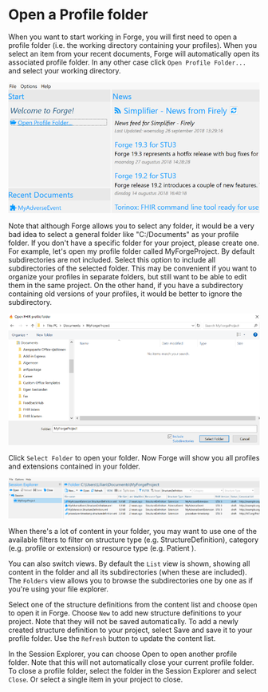 # Open a Profile folder

When you want to start working in Forge, you will first need to open a
profile folder (i.e. the working directory containing your profiles).
When you select an item from your recent documents, Forge will
automatically open its associated profile folder. In any other case
click `Open Profile Folder...` and select your working directory.


![Open a folder in Forge](../images/OpenFolder.png)


Note that although Forge allows you to select any folder, it would be a
very bad idea to select a general folder like "C:/Documents" as your
profile folder. If you don't have a specific folder for your project,
please create one. For example, let's open my profile folder called
MyForgeProject. By default subdirectories are not included. Select this
option to include all subdirectories of the selected folder. This may be
convenient if you want to organize your profiles in separate folders,
but still want to be able to edit them in the same project. On the other
hand, if you have a subdirectory containing old versions of your
profiles, it would be better to ignore the subdirectory.


![Select a folder in Forge](../images/SelectFolder.png)


Click `Select Folder` to open your folder. Now Forge will show you all
profiles and extensions contained in your folder.


![The session explorer in Forge](../images/SessionExplorer.png)


When there's a lot of content in your folder, you may want to use one of
the available filters to filter on structure type (e.g.
StructureDefinition), category (e.g. profile or extension) or resource
type (e.g. Patient ).

You can also switch views. By default the `List` view is shown, showing
all content in the folder and all its subdirectories (when these are
included). The `Folders` view allows you to browse the subdirectories
one by one as if you're using your file explorer.

Select one of the structure definitions from the content list and choose
`Open` to open it in Forge. Choose `New` to add new structure
definitions to your project. Note that they will not be saved
automatically. To add a newly created structure definition to your
project, select <span class="title-ref">Save</span> and save it to your
profile folder. Use the `Refresh` button to update the content list.

In the Session Explorer, you can choose
<span class="title-ref">Open</span> to open another profile folder. Note
that this will not automatically close your current profile folder. To
close a profile folder, select the folder in the Session Explorer and
select `Close`. Or select a single item in your project to close.
